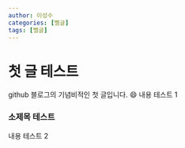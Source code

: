 ```yaml
---
author: 이성수
categories: [뻘글]
tags: [뻘글]
---
```

# 첫 글 테스트 
github 블로그의 기념비적인 첫 글입니다.
:smile:
내용 테스트 1
###  소제목 테스트
내용 테스트 2

